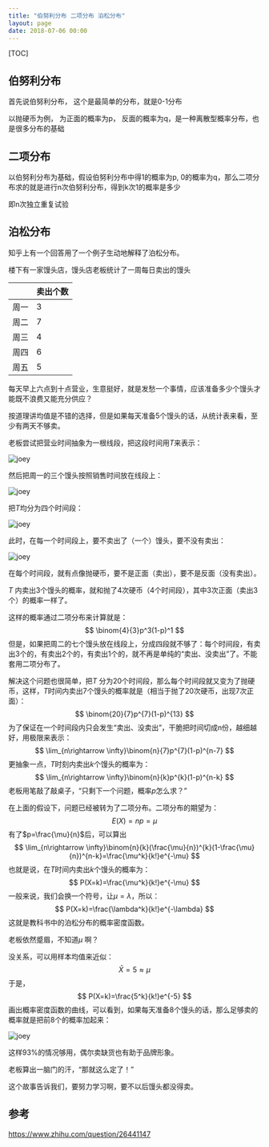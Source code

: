```yaml
---
title: "伯努利分布 二项分布 泊松分布"
layout: page
date: 2018-07-06 00:00
---
```


[TOC]

## 伯努利分布

首先说伯努利分布， 这个是最简单的分布，就是0-1分布

以抛硬币为例， 为正面的概率为p， 反面的概率为q，是一种离散型概率分布，也是很多分布的基础

## 二项分布

以伯努利分布为基础，假设伯努利分布中得1的概率为p, 0的概率为q，那么二项分布求的就是进行n次伯努利分布，得到k次1的概率是多少

即n次独立重复试验

## 泊松分布

知乎上有一个回答用了一个例子生动地解释了泊松分布。

楼下有一家馒头店，馒头店老板统计了一周每日卖出的馒头

|      | 卖出个数 |
| ---- | -------- |
| 周一 | 3        |
| 周二 | 7        |
| 周三 | 4        |
| 周四 | 6        |
| 周五 | 5        |

每天早上六点到十点营业，生意挺好，就是发愁一个事情，应该准备多少个馒头才能既不浪费又能充分供应？

按道理讲均值是不错的选择，但是如果每天准备5个馒头的话，从统计表来看，至少有两天不够卖。

老板尝试把营业时间抽象为一根线段，把这段时间用$T$来表示：

<img src="/wiki/static/images/adaboost/p1.png" alt="joey"/>

然后把周一的三个馒头按照销售时间放在线段上：

<img src="/wiki/static/images/adaboost/p2.png" alt="joey"/>

把$T$均分为四个时间段：

<img src="/wiki/static/images/adaboost/p3.png" alt="joey"/>

此时，在每一个时间段上，要不卖出了（一个）馒头，要不没有卖出：

<img src="/wiki/static/images/adaboost/p4.png" alt="joey"/>

在每个时间段，就有点像抛硬币，要不是正面（卖出），要不是反面（没有卖出）。

$T$ 内卖出3个馒头的概率，就和抛了4次硬币（4个时间段），其中3次正面（卖出3个）的概率一样了。

这样的概率通过二项分布来计算就是：
$$
\binom{4}{3}p^3(1-p)^1
$$
但是，如果把周二的七个馒头放在线段上，分成四段就不够了：每个时间段，有卖出3个的，有卖出2个的，有卖出1个的，就不再是单纯的“卖出、没卖出”了。不能套用二项分布了。

解决这个问题也很简单，把$T$ 分为20个时间段，那么每个时间段就又变为了抛硬币，这样，$T$时间内卖出7个馒头的概率就是（相当于抛了20次硬币，出现7次正面）：
$$
\binom{20}{7}p^{7}(1-p)^{13}
$$
 为了保证在一个时间段内只会发生“卖出、没卖出”，干脆把时间切成n份，越细越好，用极限来表示：
$$
\lim_{n\rightarrow \infty}\binom{n}{7}p^{7}(1-p)^{n-7}
$$
更抽象一点，$T$时刻内卖出$k$个馒头的概率为：
$$
\lim_{n\rightarrow \infty}\binom{n}{k}p^{k}(1-p)^{n-k}
$$
老板用笔敲了敲桌子，“只剩下一个问题，概率$p$怎么求？”

在上面的假设下，问题已经被转为了二项分布。二项分布的期望为：
$$
E(X)=np=\mu
$$
有了$p=\frac{\mu}{n}$后，可以算出
$$
\lim_{n\rightarrow \infty}\binom{n}{k}(\frac{\mu}{n})^{k}(1-\frac{\mu}{n})^{n-k}=\frac{\mu^k}{k!}e^{-\mu}
$$
也就是说，在$T$时间内卖出$k$个馒头的概率为：
$$
P(X=k)=\frac{\mu^k}{k!}e^{-\mu}
$$
一般来说，我们会换一个符号，让$\mu=\lambda$，所以：
$$
P(X=k)=\frac{\lambda^k}{k!}e^{-\lambda}
$$
这就是教科书中的泊松分布的概率密度函数。

老板依然蹙眉，不知道$\mu$ 啊？

没关系，可以用样本均值来近似：
$$
\bar{X}=5\approx \mu
$$
于是，
$$
P(X=k)=\frac{5^k}{k!}e^{-5}
$$
画出概率密度函数的曲线，可以看到，如果每天准备8个馒头的话，那么足够卖的概率就是把前8个的概率加起来：

<img src="/wiki/static/images/adaboost/p5.png" alt="joey"/>

这样93%的情况够用，偶尔卖缺货也有助于品牌形象。

老板算出一脑门的汗，“那就这么定了！”

这个故事告诉我们，要努力学习啊，要不以后馒头都没得卖。

## 参考

https://www.zhihu.com/question/26441147 

